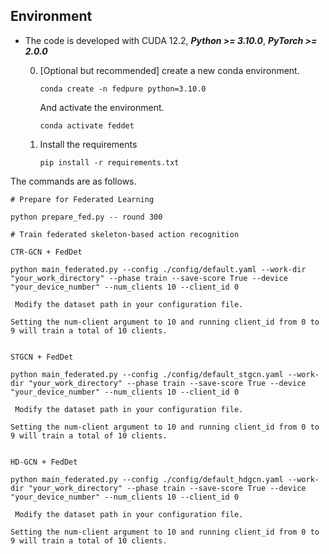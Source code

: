 ## Environment

- The code is developed with CUDA 12.2, ***Python >= 3.10.0***, ***PyTorch >= 2.0.0***

    0. [Optional but recommended] create a new conda environment.
        ```
        conda create -n fedpure python=3.10.0
        ```
        And activate the environment.
        ```
        conda activate feddet
        ```

    1. Install the requirements
        ```
        pip install -r requirements.txt
        ```



The commands are as follows.

```
# Prepare for Federated Learning

python prepare_fed.py -- round 300

# Train federated skeleton-based action recognition

CTR-GCN + FedDet

python main_federated.py --config ./config/default.yaml --work-dir "your_work_directory" --phase train --save-score True --device "your_device_number" --num_clients 10 --client_id 0

 Modify the dataset path in your configuration file.

Setting the num-client argument to 10 and running client_id from 0 to 9 will train a total of 10 clients.


STGCN + FedDet

python main_federated.py --config ./config/default_stgcn.yaml --work-dir "your_work_directory" --phase train --save-score True --device "your_device_number" --num_clients 10 --client_id 0

 Modify the dataset path in your configuration file.

Setting the num-client argument to 10 and running client_id from 0 to 9 will train a total of 10 clients.


HD-GCN + FedDet

python main_federated.py --config ./config/default_hdgcn.yaml --work-dir "your_work_directory" --phase train --save-score True --device "your_device_number" --num_clients 10 --client_id 0

 Modify the dataset path in your configuration file.

Setting the num-client argument to 10 and running client_id from 0 to 9 will train a total of 10 clients.

```



